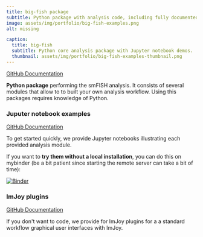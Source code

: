 ```yaml
---
title: big-fish package
subtitle: Python package with analysis code, including fully documented examples.
image: assets/img/portfolio/big-fish-examples.png
alt: missing

caption:
  title: big-fish
  subtitle: Python core analysis package with Jupyter notebook demos.
  thumbnail: assets/img/portfolio/big-fish-examples-thumbnail.png
---
```

[GitHub <i class="fab fa-github fa-1x" aria-hidden="true"></i>](https://github.com/fish-quant/big-fish)  [Documentation <i class="fas fa-question-circle fa-1x" aria-hidden="true"></i>](https://big-fish.readthedocs.io/en/stable/)

**Python package** performing the smFISH analysis. It consists of several modules that allow to to built your own analysis workflow. Using this packages requires knowledge of Python.

### Juputer notebook examples

[GitHub <i class="fab fa-github fa-1x" aria-hidden="true"></i>](https://github.com/fish-quant/big-fish-examples)  [Documentation <i class="fas fa-question-circle fa-1x" aria-hidden="true"></i>](ttps://github.com/fish-quant/big-fish-examples/blob/master/README.md)

To get started quickly, we provide Jupyter notebooks illustrating each provided analysis module.

If you want to **try them without a local installation**, you can do this on mybinder (be a bit patient since starting the remote server can take a bit of time):

[![Binder](https://mybinder.org/badge_logo.svg)](https://mybinder.org/v2/gh/fish-quant/fq-imjoy/binder?urlpath=git-pull%3Frepo%3Dhttps%253A%252F%252Fgithub.com%252Ffish-quant%252Fbig-fish-examples%26urlpath%3Dtree%252Fbig-fish-examples%252Fnotebooks%26branch%3Dmaster)

### ImJoy plugins

[GitHub <i class="fab fa-github fa-1x" aria-hidden="true"></i>](https://github.com/fish-quant/fq-imjoy)  [Documentation <i class="fas fa-question-circle fa-1x" aria-hidden="true"></i>](https://fq-imjoy.readthedocs.io/en/latest/)

If you don't want to code, we provide for ImJoy plugins for a a standard workflow graphical user interfaces with ImJoy.
